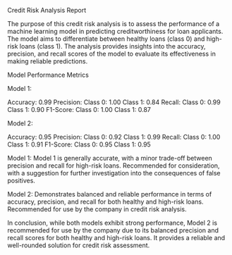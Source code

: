 Credit Risk Analysis ReportThe purpose of this credit risk analysis is to assess the performance of a machine learning model in predicting creditworthiness for loan applicants. The model aims to differentiate between healthy loans (class 0) and high-risk loans (class 1). The analysis provides insights into the accuracy, precision, and recall scores of the model to evaluate its effectiveness in making reliable predictions.Model Performance Metrics Model 1:Accuracy: 0.99Precision:Class 0: 1.00Class 1: 0.84Recall:Class 0: 0.99Class 1: 0.90F1-Score:Class 0: 1.00Class 1: 0.87Model 2:Accuracy: 0.95Precision:Class 0: 0.92Class 1: 0.99Recall:Class 0: 1.00Class 1: 0.91F1-Score:Class 0: 0.95Class 1: 0.95Model 1:Model 1 is generally accurate, with a minor trade-off between precision and recall for high-risk loans. Recommended for consideration, with a suggestion for further investigation into the consequences of false positives.Model 2:Demonstrates balanced and reliable performance in terms of accuracy, precision, and recall for both healthy and high-risk loans. Recommended for use by the company in credit risk analysis.In conclusion, while both models exhibit strong performance, Model 2 is recommended for use by the company due to its balanced precision and recall scores for both healthy and high-risk loans. It provides a reliable and well-rounded solution for credit risk assessment.